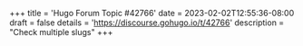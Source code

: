 +++
title = 'Hugo Forum Topic #42766'
date = 2023-02-02T12:55:36-08:00
draft = false
details = 'https://discourse.gohugo.io/t/42766'
description = "Check multiple slugs"
+++
